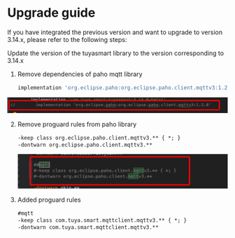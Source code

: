 # Upgrade guide

If you have integrated the previous version and want to upgrade to version 3.14.x, please refer to the following steps:

Update the version of the tuyasmart library to the version corresponding to 3.14.x

1. Remove dependencies of paho mqtt library

	```groovy
	implementation 'org.eclipse.paho:org.eclipse.paho.client.mqttv3:1.2.0'
	```

![image-20200113142931719](images/image-20200113142931719.png)

2. Remove proguard rules from paho library

	```
	-keep class org.eclipse.paho.client.mqttv3.** { *; }
	-dontwarn org.eclipse.paho.client.mqttv3.**
	```

	![image-20200113143040062](images/image-20200113143040062.png)

3. Added proguard rules

	```
	#mqtt
	-keep class com.tuya.smart.mqttclient.mqttv3.** { *; }
	-dontwarn com.tuya.smart.mqttclient.mqttv3.**
	```

	